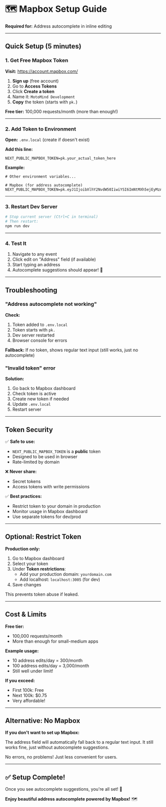 # 🗺️ Mapbox Setup Guide

**Required for:** Address autocomplete in inline editing

---

## Quick Setup (5 minutes)

### **1. Get Free Mapbox Token**

**Visit:** https://account.mapbox.com/

1. **Sign up** (free account)
2. Go to **Access Tokens**
3. Click **Create a token**
4. Name it: `MotoMind Development`
5. **Copy** the token (starts with `pk.`)

**Free tier:** 100,000 requests/month (more than enough!)

---

### **2. Add Token to Environment**

**Open:** `.env.local` (create if doesn't exist)

**Add this line:**
```env
NEXT_PUBLIC_MAPBOX_TOKEN=pk.your_actual_token_here
```

**Example:**
```env
# Other environment variables...

# Mapbox (for address autocomplete)
NEXT_PUBLIC_MAPBOX_TOKEN=pk.eyJ1IjoibXlhY2NvdW50IiwiYSI6ImNtMXh5ejEyMzAwMXoycXB6ZGY3OGVycHEifQ.AbCdEfGhIjKlMnOpQrStUv
```

---

### **3. Restart Dev Server**

```bash
# Stop current server (Ctrl+C in terminal)
# Then restart:
npm run dev
```

---

### **4. Test It**

1. Navigate to any event
2. Click edit on "Address" field (if available)
3. Start typing an address
4. Autocomplete suggestions should appear! 🎉

---

## Troubleshooting

### **"Address autocomplete not working"**

**Check:**
1. Token added to `.env.local`
2. Token starts with `pk.`
3. Dev server restarted
4. Browser console for errors

**Fallback:** If no token, shows regular text input (still works, just no autocomplete)

### **"Invalid token" error**

**Solution:**
1. Go back to Mapbox dashboard
2. Check token is active
3. Create new token if needed
4. Update `.env.local`
5. Restart server

---

## Token Security

✅ **Safe to use:** 
- `NEXT_PUBLIC_MAPBOX_TOKEN` is a **public** token
- Designed to be used in browser
- Rate-limited by domain

❌ **Never share:**
- Secret tokens
- Access tokens with write permissions

✅ **Best practices:**
- Restrict token to your domain in production
- Monitor usage in Mapbox dashboard
- Use separate tokens for dev/prod

---

## Optional: Restrict Token

**Production only:**

1. Go to Mapbox dashboard
2. Select your token
3. Under **Token restrictions**:
   - Add your production domain: `yourdomain.com`
   - Add localhost: `localhost:3005` (for dev)
4. Save changes

This prevents token abuse if leaked.

---

## Cost & Limits

**Free tier:**
- 100,000 requests/month
- More than enough for small-medium apps

**Example usage:**
- 10 address edits/day = 300/month
- 100 address edits/day = 3,000/month
- Still well under limit!

**If you exceed:**
- First 100k: Free
- Next 100k: $0.75
- Very affordable!

---

## Alternative: No Mapbox

**If you don't want to set up Mapbox:**

The address field will automatically fall back to a regular text input. It still works fine, just without autocomplete suggestions.

No errors, no problems! Just less convenient for users.

---

## ✅ Setup Complete!

Once you see autocomplete suggestions, you're all set! 🎉

**Enjoy beautiful address autocomplete powered by Mapbox!** 🗺️
